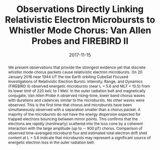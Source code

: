 ---
title: "Observations Directly Linking Relativistic Electron Microbursts to Whistler Mode Chorus: Van Allen Probes and FIREBIRD II"
collection: publications
abstract: "We present observations that provide the strongest evidence yet that discrete whistler mode chorus packets cause relativistic electron microbursts. On 20 January 2016 near 1944 UT the low Earth orbiting CubeSat Focused Investigations of Relativistic Electron Bursts: Intensity, Range, and Dynamics (FIREBIRD II) observed energetic microbursts (near L = 5.6 and MLT = 10.5) from its lower limit of 220 keV, to 1 MeV. In the outer radiation belt and magnetically conjugate, Van Allen Probe A observed rising-tone, lower band chorus waves with durations and cadences similar to the microbursts. No other waves were observed. This is the first time that chorus and microbursts have been simultaneously observed with a separation smaller than a chorus packet. A majority of the microbursts do not have the energy dispersion expected for trapped electrons bouncing between mirror points. This confirms that the electrons are rapidly (nonlinearly) scattered into the loss cone by a coherent interaction with the large amplitude (up to ∼ 900 pT) chorus. Comparison of observed time-averaged microburst flux and estimated total electron drift shell content at L = 5.6 indicate that microbursts may represent a significant source of energetic electron loss in the outer radiation belt."
date: 2017-11-15
venue: 'Geophysical Research Letters'
paperurl: 'https://agupubs.onlinelibrary.wiley.com/doi/full/10.1002/2017GL075001'
citation: 'Breneman, A. W., Crew, A., Sample, J.,Klumpar, D., Johnson, A., Agapitov, O.,...Kletzing, C. A. (2017). Observationsdirectly linking relativistic elec-tron microbursts to whistlermode chorus: Van Allen Probesand FIREBIRD II.GeophysicalResearch Letters,44, 11,265–11,272.https://doi.org/10.1002/2017GL075001'
---
